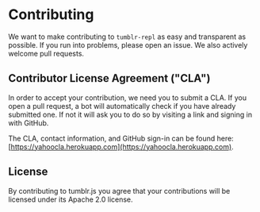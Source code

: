 # Contributing

We want to make contributing to `tumblr-repl` as easy and transparent as possible. If you run into problems, please open an issue. We also actively welcome pull requests.

## Contributor License Agreement ("CLA")

In order to accept your contribution, we need you to submit a CLA. If you open
a pull request, a bot will automatically check if you have already submitted
one. If not it will ask you to do so by visiting a link and signing in with
GitHub.

The CLA, contact information, and GitHub sign-in can be found here:
[https://yahoocla.herokuapp.com](https://yahoocla.herokuapp.com).

## License

By contributing to tumblr.js you agree that your contributions will be licensed under its Apache 2.0 license.

